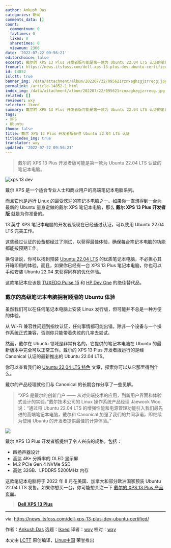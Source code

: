 ```yaml
---
author: Ankush Das
categories: 新闻
comments_data: []
count:
  commentnum: 0
  favtimes: 0
  likes: 0
  sharetimes: 0
  viewnum: 2366
date: '2022-07-22 09:56:21'
editorchoice: false
excerpt: 戴尔的 XPS 13 Plus 开发者版可能是第一款为 Ubuntu 22.04 LTS 认证的笔记本电脑。
fromurl: https://news.itsfoss.com/dell-xps-13-plus-dev-ubuntu-certified/
id: 14852
islctt: true
banner_img: /data/attachment/album/202207/22/095621rznxaghzgjzrrecg.jpg
permalink: /article-14852-1.html
index_img: /data/attachment/album/202207/22/095621rznxaghzgjzrrecg.jpg.thumb.jpg
related: []
reviewer: wxy
selector: lkxed
summary: 戴尔的 XPS 13 Plus 开发者版可能是第一款为 Ubuntu 22.04 LTS 认证的笔记本电脑。
tags:
- XPS
- Ubuntu
thumb: false
title: 戴尔 XPS 13 Plus 开发者版获得 Ubuntu 22.04 LTS 认证
titleindex_img: true
translator: wxy
updated: '2022-07-22 09:56:21'
---
```



> 
> 戴尔的 XPS 13 Plus 开发者版可能是第一款为 Ubuntu 22.04 LTS 认证的笔记本电脑。
> 
> 
> 


![xps 13 dev](/data/attachment/album/202207/22/095621rznxaghzgjzrrecg.jpg)


戴尔 XPS 是一个适合专业人士和商业用户的高端笔记本电脑系列。


而且它也是运行 Linux 的最受欢迎的笔记本电脑之一。如果你一直想得到一台为最新的 Ubuntu 量身定做的戴尔 XPS 笔记本电脑，那么 **戴尔 XPS 13 Plus 开发者版** 就是为你准备的。


13 英寸 XPS 笔记本电脑的开发者版现在已经通过认证，可以使用 Ubuntu 22.04 LTS 完美工作。


这些经过认证的设备都经过了测试，以获得最佳体验，确保每台笔记本电脑的功能都能按预期工作。


换句话说，你可以找到预装 [Ubuntu 22.04 LTS](https://news.itsfoss.com/ubuntu-22-04-release/) 的优质笔记本电脑，不必担心其开箱即用的体验。而且，如果你已经有一台 XPS 13 Plus 笔记本电脑，你也可以手动安装 Ubuntu 22.04 来获得同样的优化体验。


这款笔记本应该是 [TUXEDO Pulse 15](https://news.itsfoss.com/tuxedo-pulse-gen-2/) 和 [HP Dev One](https://news.itsfoss.com/hp-dev-one-system76/) 的绝佳替代品。


### 戴尔的高级笔记本电脑拥有顺滑的 Ubuntu 体验


虽然我们可以在任何笔记本电脑上安装 Linux 发行版，但可能并不总是一种方便的体验。


从 Wi-Fi 兼容性问题到指纹认证，任何事情都可能出错。除非一个设备与一个操作系统正式兼容，否则你只能带着失败的几率去尝试。


然而，戴尔在 Ubuntu 领域是非常有名的，它提供的笔记本电脑在 Ubuntu 的最新版本中完全可以正常工作。戴尔的 XPS 13 Plus 开发者版运行的是经 Canonical 认证的最新推出的 Ubuntu 22.04 LTS。


你可以查看我们的 [Ubuntu 22.04 LTS 特色](https://itsfoss.com/ubuntu-22-04-release-features/) 文章，探索你可以从它那里得到什么。


戴尔的产品经理就他们与 Canonical 的长期合作分享了一些见解。



> 
> “XPS 是戴尔的创新门户 —— 从对尖端技术的应用，到新用户界面和体验式设计的实验。”戴尔技术公司的 Linux 操作系统产品经理 Jaewook Woo 说：“通过将 Ubuntu 22.04 LTS 的增强性能和电源管理功能引入我们最先进的高端笔记本电脑，戴尔和 Canonical 加强了我们的共同承诺，即继续为使用 Ubuntu 的开发者提供最佳的计算体验。”
> 
> 
> 


![](/data/attachment/album/202207/22/095621srdf7v0a1refpzhz.jpg)


戴尔 XPS 13 Plus 开发者版提供了令人兴奋的规格，包括：


* 四扬声器设计
* 高达 4K+ 分辨率的 OLED 显示屏
* M.2 PCIe Gen 4 NVMe SSD
* 高达 32GB、LPDDR5 5200MHz 内存


这款笔记本电脑将于 2022 年 8 月在美国、加拿大和部分欧洲国家预装 Ubuntu 22.04 LTS 发售。如果你想买一台，你可能想关注一下 [戴尔的 XPS 13 Plus 产品页面](https://www.dell.com/en-us/shop/dell-laptops/xps-13-plus-laptop/spd/xps-13-9320-laptop)。



> 
> **[Dell XPS 13 Plus](https://www.dell.com/en-us/shop/dell-laptops/xps-13-plus-laptop/spd/xps-13-9320-laptop)**
> 
> 
> 




---


via: <https://news.itsfoss.com/dell-xps-13-plus-dev-ubuntu-certified/>


作者：[Ankush Das](https://news.itsfoss.com/author/ankush/) 选题：[lkxed](https://github.com/lkxed) 译者：[wxy](https://github.com/wxy) 校对：[wxy](https://github.com/wxy)


本文由 [LCTT](https://github.com/LCTT/TranslateProject) 原创编译，[Linux中国](https://linux.cn/) 荣誉推出